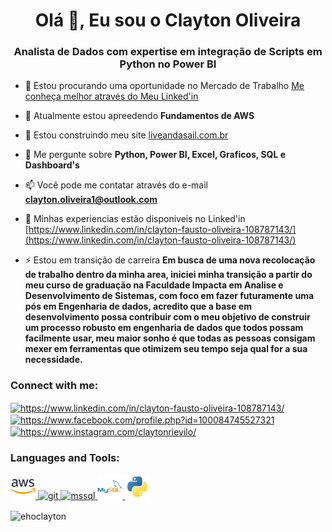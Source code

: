 <h1 align="center">Olá 👋, Eu sou o Clayton Oliveira</h1>
<h3 align="center">Analista de Dados com expertise em integração de Scripts em Python no Power BI</h3>

- 🔭 Estou procurando uma oportunidade no Mercado de Trabalho [Me conheça melhor através do Meu Linked'in](https://www.linkedin.com/in/clayton-fausto-oliveira-108787143/)

- 🌱 Atualmente estou apreedendo **Fundamentos de AWS**

- 📝 Estou construindo meu site [liveandasail.com.br](liveandasail.com.br)

- 💬 Me pergunte sobre **Python, Power BI, Excel, Graficos, SQL e Dashboard's**

- 📫 Você pode me contatar através do e-mail **clayton.oliveira1@outlook.com**

- 📄 Minhas experiencias estão disponiveis no Linked'in [https://www.linkedin.com/in/clayton-fausto-oliveira-108787143/](https://www.linkedin.com/in/clayton-fausto-oliveira-108787143/)

- ⚡ Estou em transição de carreira **Em busca de uma nova recolocação de trabalho dentro da minha area, iniciei minha transição a partir do meu curso de graduação na Faculdade Impacta em Analise e Desenvolvimento de Sistemas, com foco em fazer futuramente uma pós em Engenharia de dados, acredito que a base em desenvolvimento possa contribuir com o meu objetivo de construir um processo robusto em engenharia de dados que todos possam facilmente usar, meu maior sonho é que todas as pessoas consigam mexer em ferramentas que otimizem seu tempo seja qual for a sua necessidade.**

<h3 align="left">Connect with me:</h3>
<p align="left">
<a href="https://linkedin.com/in/https://www.linkedin.com/in/clayton-fausto-oliveira-108787143/" target="blank"><img align="center" src="https://raw.githubusercontent.com/rahuldkjain/github-profile-readme-generator/master/src/images/icons/Social/linked-in-alt.svg" alt="https://www.linkedin.com/in/clayton-fausto-oliveira-108787143/" height="30" width="40" /></a>
<a href="https://fb.com/https://www.facebook.com/profile.php?id=100084745527321" target="blank"><img align="center" src="https://raw.githubusercontent.com/rahuldkjain/github-profile-readme-generator/master/src/images/icons/Social/facebook.svg" alt="https://www.facebook.com/profile.php?id=100084745527321" height="30" width="40" /></a>
<a href="https://instagram.com/https://www.instagram.com/claytonrievilo/" target="blank"><img align="center" src="https://raw.githubusercontent.com/rahuldkjain/github-profile-readme-generator/master/src/images/icons/Social/instagram.svg" alt="https://www.instagram.com/claytonrievilo/" height="30" width="40" /></a>
</p>

<h3 align="left">Languages and Tools:</h3>
<p align="left"> <a href="https://aws.amazon.com" target="_blank" rel="noreferrer"> <img src="https://raw.githubusercontent.com/devicons/devicon/master/icons/amazonwebservices/amazonwebservices-original-wordmark.svg" alt="aws" width="40" height="40"/> </a> <a href="https://git-scm.com/" target="_blank" rel="noreferrer"> <img src="https://www.vectorlogo.zone/logos/git-scm/git-scm-icon.svg" alt="git" width="40" height="40"/> </a> <a href="https://www.microsoft.com/en-us/sql-server" target="_blank" rel="noreferrer"> <img src="https://www.svgrepo.com/show/303229/microsoft-sql-server-logo.svg" alt="mssql" width="40" height="40"/> </a> <a href="https://www.mysql.com/" target="_blank" rel="noreferrer"> <img src="https://raw.githubusercontent.com/devicons/devicon/master/icons/mysql/mysql-original-wordmark.svg" alt="mysql" width="40" height="40"/> </a> <a href="https://www.python.org" target="_blank" rel="noreferrer"> <img src="https://raw.githubusercontent.com/devicons/devicon/master/icons/python/python-original.svg" alt="python" width="40" height="40"/> </a> </p>

<p><img align="center" src="https://github-readme-stats.vercel.app/api/top-langs?username=ehoclayton&show_icons=true&locale=en&layout=compact" alt="ehoclayton" /></p>


